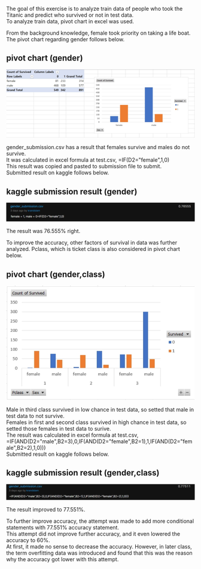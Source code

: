 The goal of this exercise is to analyze train data of people who took the Titanic and predict who survived or not in test data.  
To analyze train data, pivot chart in excel was used.  

From the background knowledge, female took priority on taking a life boat.  
The pivot chart regarding gender follows below.  

pivot chart (gender)
--------------
![pivot_gender](./pivot_gender.jpg)

gender_submission.csv has a result that females survive and males do not survive.  
It was calculated in excel formula at test.csv, =IF(D2="female",1,0)  
This result was copied and pasted to submission file to submit.  
Submitted result on kaggle follows below.

kaggle submission result (gender)
--------------
![kaggle_gender](./kaggle_gender.jpg)

The result was 76.555% right.  

To improve the accuracy, other factors of survival in data was further analyzed.
Pclass, which is ticket class is also considered in pivot chart below.  

pivot chart (gender,class)
--------------
![pivot_gender&pclass](./pivot_gender&pclass.jpg)

Male in third class survived in low chance in test data, so setted that male in test data to not survive.  
Females in first and second class survived in high chance in test data, so setted those females in test data to surive.  
The result was calculated in excel formula at test.csv, =IF(AND(D2="male",B2=3),0,IF(AND(D2="female",B2=1),1,IF(AND(D2="female",B2=2),1,0)))  
Submitted result on kaggle follows below.

kaggle submission result (gender,class)
--------------
![kaggle_gender&pclass](./kaggle_gender&pclass.jpg)

The result improved to 77.551%.  

To further improve accuracy, the attempt was made to add more conditional statements with 77.551% accuracy statement.  
This attempt did not improve further accuracy, and it even lowered the accuracy to 60%.  
At first, it made no sense to decrease the accuracy.
However, in later class, the term overfitting data was introduced and found that this was the reason why the accuracy got lower with this attempt.  
